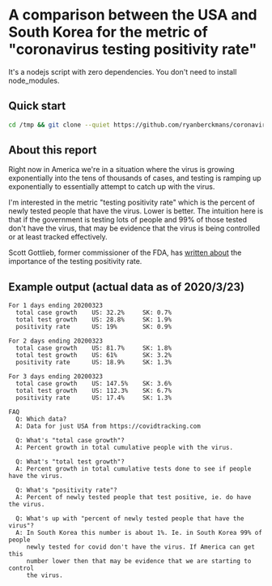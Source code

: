 
# A comparison between the USA and South Korea for the metric of "coronavirus testing positivity rate"

It's a nodejs script with zero dependencies. You don't need to install node_modules.

## Quick start

```bash
cd /tmp && git clone --quiet https://github.com/ryanberckmans/coronavirus.git && cd coronavirus && ./report
```

## About this report

Right now in America we're in a situation where the virus is growing exponentially into the tens of thousands of cases, and testing is ramping up exponentially to essentially attempt to catch up with the virus.

I'm interested in the metric "testing positivity rate" which is the percent of newly tested people that have the virus. Lower is better. The intuition here is that if the government is testing lots of people and 99% of those tested don't have the virus, that may be evidence that the virus is being controlled or at least tracked effectively.

Scott Gottlieb, former commissioner of the FDA, has [written about](https://twitter.com/ScottGottliebMD/status/1241864843008892934) the importance of the testing positivity rate.

## Example output (actual data as of 2020/3/23)

```
For 1 days ending 20200323
  total case growth    US: 32.2%     SK: 0.7%
  total test growth    US: 28.8%     SK: 1.9%
  positivity rate      US: 19%       SK: 0.9%

For 2 days ending 20200323
  total case growth    US: 81.7%     SK: 1.8%
  total test growth    US: 61%       SK: 3.2%
  positivity rate      US: 18.9%     SK: 1.3%

For 3 days ending 20200323
  total case growth    US: 147.5%    SK: 3.6%
  total test growth    US: 112.3%    SK: 6.7%
  positivity rate      US: 17.4%     SK: 1.3%

FAQ
  Q: Which data?
  A: Data for just USA from https://covidtracking.com

  Q: What's "total case growth"?
  A: Percent growth in total cumulative people with the virus.

  Q: What's "total test growth"?
  A: Percent growth in total cumulative tests done to see if people have the virus.

  Q: What's "positivity rate"?
  A: Percent of newly tested people that test positive, ie. do have the virus.

  Q: What's up with "percent of newly tested people that have the virus"?
  A: In South Korea this number is about 1%. Ie. in South Korea 99% of people
     newly tested for covid don't have the virus. If America can get this
     number lower then that may be evidence that we are starting to control
     the virus.
```
